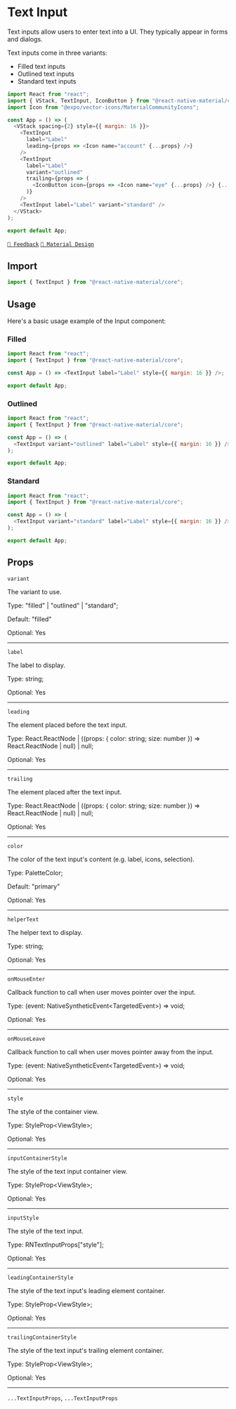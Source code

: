 # Text Input

Text inputs allow users to enter text into a UI. They typically appear in forms and dialogs.

Text inputs come in three variants:

- Filled text inputs
- Outlined text inputs
- Standard text inputs

```js with-preview
import React from "react";
import { VStack, TextInput, IconButton } from "@react-native-material/core";
import Icon from "@expo/vector-icons/MaterialCommunityIcons";

const App = () => (
  <VStack spacing={2} style={{ margin: 16 }}>
    <TextInput
      label="Label"
      leading={props => <Icon name="account" {...props} />}
    />
    <TextInput
      label="Label"
      variant="outlined"
      trailing={props => (
        <IconButton icon={props => <Icon name="eye" {...props} />} {...props} />
      )}
    />
    <TextInput label="Label" variant="standard" />
  </VStack>
);

export default App;
```

[`💬 Feedback`](https://github.com/yamankatby/react-native-material/labels/component%3A%20TextInput)
[`🎨 Material Design`](https://material.io/components/text-fields)

## Import

```js
import { TextInput } from "@react-native-material/core";
```

## Usage

Here's a basic usage example of the Input component:

### Filled

```js with-preview
import React from "react";
import { TextInput } from "@react-native-material/core";

const App = () => <TextInput label="Label" style={{ margin: 16 }} />;

export default App;
```

### Outlined

```js with-preview
import React from "react";
import { TextInput } from "@react-native-material/core";

const App = () => (
  <TextInput variant="outlined" label="Label" style={{ margin: 16 }} />
);

export default App;
```

### Standard

```js with-preview
import React from "react";
import { TextInput } from "@react-native-material/core";

const App = () => (
  <TextInput variant="standard" label="Label" style={{ margin: 16 }} />
);

export default App;
```

## Props

`variant`

The variant to use.

Type: "filled" | "outlined" | "standard";

Default: "filled"

Optional: Yes

---

`label`

The label to display.

Type: string;

Optional: Yes

---

`leading`

The element placed before the text input.

Type: React.ReactNode | ((props: { color: string; size: number }) =\> React.ReactNode | null) | null;

Optional: Yes

---

`trailing`

The element placed after the text input.

Type: React.ReactNode | ((props: { color: string; size: number }) =\> React.ReactNode | null) | null;

Optional: Yes

---

`color`

The color of the text input's content (e.g. label, icons, selection).

Type: PaletteColor;

Default: "primary"

Optional: Yes

---

`helperText`

The helper text to display.

Type: string;

Optional: Yes

---

`onMouseEnter`

Callback function to call when user moves pointer over the input.

Type: (event: NativeSyntheticEvent<TargetedEvent\>) =\> void;

Optional: Yes

---

`onMouseLeave`

Callback function to call when user moves pointer away from the input.

Type: (event: NativeSyntheticEvent<TargetedEvent\>) =\> void;

Optional: Yes

---

`style`

The style of the container view.

Type: StyleProp<ViewStyle\>;

Optional: Yes

---

`inputContainerStyle`

The style of the text input container view.

Type: StyleProp<ViewStyle\>;

Optional: Yes

---

`inputStyle`

The style of the text input.

Type: RNTextInputProps["style"];

Optional: Yes

---

`leadingContainerStyle`

The style of the text input's leading element container.

Type: StyleProp<ViewStyle\>;

Optional: Yes

---

`trailingContainerStyle`

The style of the text input's trailing element container.

Type: StyleProp<ViewStyle\>;

Optional: Yes

---

`...TextInputProps`, `...TextInputProps`
